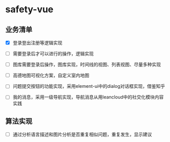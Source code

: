# safety-vue

## 业务清单
* [x] 登录登出注册等逻辑实现

* [ ] 需要登录后才可以进行的操作，逻辑实现

* [ ] 图库需要登录后操作，图库实现，时间线的视图、列表视图、尽量多种实现

* [ ] 高德地图可视化方案，自定义室内地图

* [ ] 问题提交按钮的功能实现，采用element-ui中的dialog对话框实现，借鉴知乎

* [ ] 我的消息，采用一级导航实现，导航消息从用leancloud中的社交化模块内容实践

## 算法实现

* [ ] 通过分析语言描述和图片分析是否重复相似问题，重复发生，显示建议
